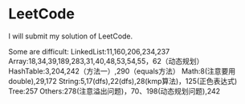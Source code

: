 # LeetCode

I will submit my solution of LeetCode.

Some  are difficult:
LinkedList:11,160,206,234,237
Array:18,34,39,189,283,31,40,48,53,54,55，62（动态规划）
HashTable:3,204,242（方法一）,290（equals方法）
Math:8(注意要用double),29,172
String:5,17(dfs),22(dfs),28(kmp算法)，125(正色表达式)
Tree:257
Others:278(注意溢出问题)，70、198(动态规划问题),242
